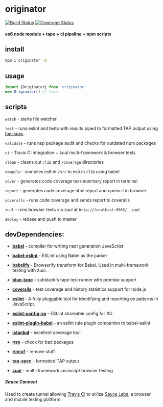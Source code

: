 # originator
 [![Build Status](https://travis-ci.org/zanuka/originator.svg)](https://travis-ci.org/zanuka/originator) [![Coverage Status](https://coveralls.io/repos/zanuka/originator/badge.svg?branch=master&service=github)](https://coveralls.io/github/zanuka/originator?branch=master)

#### es6 node module + tape + ci pipeline + npm scripts

## install

```sh
npm i originator -D
```

## usage

```js
import {Originator} from 'originator'
new Originator() // true
```

## scripts

`watch` - starts file watcher

`test` - runs eslint and tests with results piped to formatted TAP output using [tap-spec](https://github.com/scottcorgan/tap-spec).

`validate` - runs nsp package audit and checks for outdated npm packages

`ci` - Travis CI integration + zuul multi-framework & browser tests

`clean` - cleans out `/lib` and `/coverage` directories

`compile` - compiles es6 in `/src` to es5 in `/lib` using babel

`cover` - generates code coverage text-summary report in terminal

`report` - generates code coverage html report and opens it in browser

`coveralls` - runs code coverage and sends report to coveralls

`zuul` - runs browser tests via zuul at `http://localhost:9966/__zuul`

`deploy` - rebase and push to master


## devDependencies:

- [**babel**](https://github.com/babel/babel) - compiler for writing next generation JavaScript
 
- [**babel-eslint**](https://github.com/babel/babel-eslint) - ESLint using Babel as the parser

- [**babelify**](https://github.com/babel/babelify) - Browserify transform for Babel. Used in multi-framework testing with zuul.

- [**blue-tape**](https://github.com/spion/blue-tape) - substack's tape test runner with promise support
 
- [**coveralls**](https://github.com/nickmerwin/node-coveralls) - test coverage and history statistics support for node.js

- [**eslint**](https://github.com/eslint/eslint) - A fully pluggable tool for identifying and reporting on patterns in JavaScript.

- [**eslint-config-xo**](https://github.com/sindresorhus/eslint-config-xo) - ESLint shareable config for XO
 
- [**eslint-plugin-babel**](https://github.com/babel/eslint-plugin-babel) - an eslint rule plugin companion to babel-eslint
 
- [**istanbul**](https://github.com/gotwarlost/istanbul) - excellent coverage tool

- [**nsp**](https://github.com/nodesecurity/nsp) - check for bad packages

- [**rimraf**](https://github.com/isaacs/rimraf) - remove stuff

- [**tap-spec**](https://github.com/scottcorgan/tap-spec) - formatted TAP output

- [**zuul**](https://github.com/defunctzombie/zuul) - multi-framework javascript browser testing

##### Sauce Connect 
Used to create tunnel allowing [Travis CI](https://travis-ci.org/) to utilize [Sauce Labs](https://saucelabs.com), a browser and mobile testing platform.


